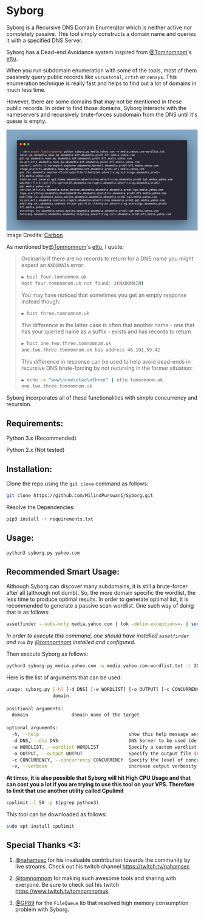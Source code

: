# Syborg
Syborg is a Recursive DNS Domain Enumerator which is neither active nor completely passive. This tool simply constructs a domain name and queries it with a specified DNS Server.

Syborg has a Dead-end Avoidance system inspired from [@Tomnomnom](https://github.com/tomnomnom/hacks)'s [ettu](https://github.com/tomnomnom/hacks). 

When you run subdomain enumeration with some of the tools, most of them passively query public records like `virustotal`, `crtsh` or `censys`. This enumeration technique is really fast and helps to find out a lot of domains in much less time.

However, there are some domains that may not be mentioned in these public records. In order to find those domains, Syborg interacts with the nameservers and recursively brute-forces subdomain from the DNS until it's queue is empty. 

![carbon.png](carbon.png)
Image Credits: [Carbon](https://carbon.now.sh)

As mentioned by[@Tomnomnom](https://github.com/tomnomnom/hacks)'s [ettu](https://github.com/tomnomnom/hacks), I quote:

> Ordinarily if there are no records to return for a DNS name you might expect an `NXDOMAIN` error:
> ```bash
> ▶ host four.tomnomnom.uk
> Host four.tomnomnom.uk not found: 3(NXDOMAIN)
> ```
> You may have noticed that sometimes you get an empty response instead though:
> ```bash
> ▶ host three.tomnomnom.uk
> ```
> The difference in the latter case is often that another name - one that has your queried name as a suffix - exists and has records to return
> ```bash
> ▶ host one.two.three.tomnomnom.uk
> one.two.three.tomnomnom.uk has address 46.101.59.42
> ```
> This difference in response can be used to help avoid dead-ends in recursive DNS brute-forcing by not recursing in the former situation:
> ```bash
> ▶ echo -e "www\none\ntwo\nthree" | ettu tomnomnom.uk
> one.two.three.tomnomnom.uk
> ```

Syborg incorporates all of these functionalities with simple concurrency and recursion.

## Requirements:

Python 3.x (Recommended)

Python 2.x (Not tested)

## Installation:

Clone the repo using the `git clone` command as follows:

```bash
git clone https://github.com/MilindPurswani/Syborg.git
```

Resolve the Dependencies:

```bash
pip3 install -r requirements.txt
```

## Usage:

```bash
python3 syborg.py yahoo.com 
```

## Recommended Smart Usage:

Although Syborg can discover many subdomains, it is still a brute-forcer after all (although not dumb). So, the more domain specific the wordlist, the less time to produce optimal results. In order to generate optimal list, it is recommended to generate a passive scan wordlist. One such way of doing that is as follows:

```bash
assetfinder --subs-only media.yahoo.com | tok -delim-exceptions=- | sort -u | tee -a media.yahoo.com-wordlist.txt
```

*In order to execute this command, one should have installed `assetfinder` and `tok` by [@tomnomnom](https://github.com/tomnomnom/) installed and configured.*

Then execute Syborg as follows:

```bash
python3 syborg.py media.yahoo.com -w media.yahoo.com-wordlist.txt -c 20 -o results.txt -v
```

Here is the list of arguments that can be used:

````bash
usage: syborg.py [-h] [-d DNS] [-w WORDLIST] [-o OUTPUT] [-c CONCURRENCY] [-v]
                 domain

positional arguments:
  domain                domain name of the target

optional arguments:
  -h, --help                                 show this help message and exit
  -d DNS, --dns DNS                          DNS Server to be used (default: 8.8.8.8)
  -w WORDLIST, --wordlist WORDLIST           Specify a custom wordlist (default: wordlist.txt)
  -o OUTPUT, --output OUTPUT                 Specify the output file (default: results-domain.txt)
  -c CONCURRENCY, --concurrency CONCURRENCY  Specify the level of concurrency (default: 10)
  -v, --verbose                              increase output verbosity
````



**At times, it is also possible that Syborg will hit High CPU Usage and that can cost you a lot if you are trying to use this tool on your VPS. Therefore to limit that use another utility called Cpulimit**

```bash
cpulimit -l 50 -p $(pgrep python3)
```

This tool can be downloaded as follows:

```bash
sudo apt install cpulimit
```



## Special Thanks <3:

1. [@nahamsec](https://twitter.com/nahamsec) for his invaluable contribution towards the community by live streams. Check out his twitch channel https://twitch.tv/nahamsec

2. [@tomnomnom](https://twitter.com/tomnomnom) for making such awesome tools and sharing with everyone. Be sure to check out his twitch  https://www.twitch.tv/tomnomnomuk

3. [@GP89](https://github.com/GP89) for the `FileQueue` lib that resolved high memory consumption problem with Syborg.


